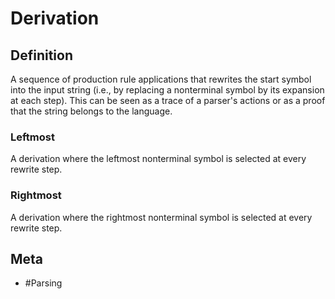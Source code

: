 # Derivation

## Definition
A sequence of production rule applications that rewrites the start symbol into the input string (i.e., by replacing a nonterminal symbol by its expansion at each step). This can be seen as a trace of a parser's actions or as a proof that the string belongs to the language. 

### Leftmost
A derivation where the leftmost nonterminal symbol is selected at every rewrite step.
 
### Rightmost
A derivation where the rightmost nonterminal symbol is selected at every rewrite step.

## Meta
* #Parsing
